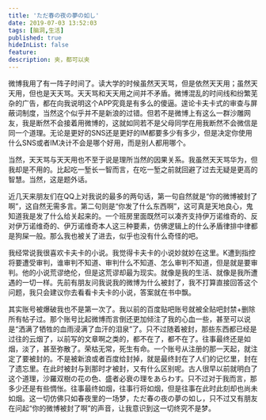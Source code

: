 ```yaml
---
title: 'ただ春の夜の夢の如し'
date: 2019-07-03 13:52:03
tags: [脑洞,生活]
published: true
hideInList: false
feature: 
description: 夹，都可以夹
---
```

微博我用了有一阵子时间了。读大学的时候虽然天天骂，但是依然天天用；虽然天天用，但也是天天骂。天天骂和天天用之间并不矛盾。微博混乱的时间线和纷繁芜杂的广告，都在向我说明这个APP究竟是有多么的傻逼。遑论卡夫卡式的审查与屏蔽词制度，当然这个似乎并不是新浪的过错。但若不是微博上有这么一群沙雕网友，我是断然不会接着用微博的，这就如同若不是父母同学在用我断然不会微信是同一个道理。无论是更好的SNS还是更好的IM都要多少有多少，但是决定你使用什么SNS或者IM决计不会是哪个好用，而是别人都用哪个。

当然，天天骂与天天用也不至于说是理所当然的因果关系。我虽然天天骂华为，但我却是不用的。比起吃一堑长一智而言，在吃一堑之前就回避了过去无疑是更高的智慧。当然，这是题外话。

近几天来朋友们在QQ上对我说的最多的两句话，第一句自然就是“你的微博被封了啊”，这自然无需多言。第二句则是“你发了什么东西啊”，这可真是天地良心，鬼知道我是发了什么给关起来的。一个班房里面既然可以凑齐支持伊万诺维奇的、反对伊万诺维奇的、伊万诺维奇本人这三种要素，仿佛逻辑上的什么矛盾律排中律都是狗屎一般。那么我也被关了进去，似乎也没有什么奇怪的吧。

我经常说我很喜欢卡夫卡的小说。我觉得卡夫卡的小说妙就妙在这里。K遭到指控将要遭受审判，谁审判不知道、审判什么不知道、怎么审判不知道，但是就是要审判。他的小说荒谬绝伦，但是这荒谬却最为现实。就像是我的生活、就像是我所遭遇的一切一样。先前有朋友问我说我的微博为什么被封了，我不打算直接回答这个问题，我只会建议你去看看卡夫卡的小说，答案就在书中飘。

其实账号被爆破我也不是第一次了。我以前的百度贴吧账号就被全贴吧封禁+删除所有帖子过。那个账号比起微博而言倒还更加倾注了我的心血一些，甚至可以说是“洒满了牺牲的血雨浸满了血汗的泪泉”了。只不过随着被封，那些东西都已经是过往的云烟了，以前写的文章啊之类的，都不在了，都不在了。往事最终还是如烟，淡了，甚至弥散了。荣枯无常，死生有命。一个账号从注册的那一天起，就注定了要被封的。不是被新浪或者百度给封掉，就是最终封在了人们的记忆里，封在了遗忘里。在此时被封与到那时才被封，又有什么区别呢。古人很早以前就明白了这个道理，沙羅双樹の花の色、盛者必衰の理をあらわす。只不过对于我而言，那多少还是有些惆怅。往事最终如烟，往事行将如烟，但是往事在此时此刻却也尚未如烟。这一切仿佛只如春夜里的一场梦，ただ春の夜の夢の如し，只不过又有朋友在问起“你的微博被封了啊”的声音，让我意识到这一切终究不是梦。
